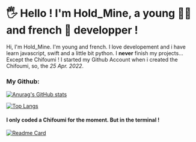 # 🖐 Hello ! I'm Hold_Mine, a young 👦🏻 and french 🥖 developper !

Hi, I'm Hold_Mine. I'm young and french. I love developement and i have learn javascript, swift and a little bit python.
I **never** finish my projects... Except the Chifoumi ! I started my Github Account when i created the Chifoumi, so, the _25 Apr. 2022_.

### My Github:

[![Anurag's GitHub stats](https://github-readme-stats.vercel.app/api?username=Githoldi&theme=dracula)](https://github.com/anuraghazra/github-readme-stats)

[![Top Langs](https://github-readme-stats.vercel.app/api/top-langs/?username=Githoldi&layout=compact&theme=dracula)](https://github.com/anuraghazra/github-readme-stats)

#### I only coded a Chifoumi for the moment. But in the terminal !
[![Readme Card](https://github-readme-stats.vercel.app/api/pin/?username=Githoldi&repo=Chifoumi.js&theme=dracula)](https://github.com/anuraghazra/github-readme-stats)
